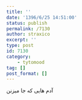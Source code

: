 ```yaml
---
title: ''
date: '1396/6/25 14:51:00'
status: publish
permalink: /7130
author: straxico
excerpt: ''
type: post
id: 7130
category:
    - tytomood
tag: []
post_format: []
---
```

آدم هایی که جا میزنن